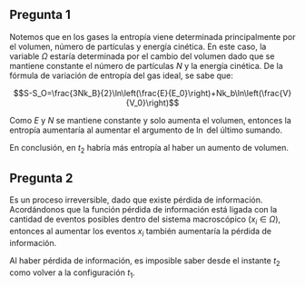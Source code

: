 
## Pregunta 1 

Notemos que en los gases la entropía viene determinada principalmente por el volumen, número de partículas y energía cinética. En este caso, la variable $\Omega$ estaría determinada por el cambio del volumen dado que se mantiene constante el número de partículas $N$ y la energía cinética. De la fórmula de variación de entropía del gas ideal, se sabe que:

$$S-S_O=\frac{3Nk_B}{2}\ln\left(\frac{E}{E_0}\right)+Nk_b\ln\left(\frac{V}{V_0}\right)$$

Como $E$ y $N$ se mantiene constante y solo aumenta el volumen, entonces la entropía aumentaría al aumentar el argumento de $\ln$ del último sumando. 

En conclusión, en $t_2$ habría más entropía al haber un aumento de volumen. 

## Pregunta 2 

Es un proceso irreversible, dado que existe pérdida de información. Acordándonos que la función pérdida de información está ligada con la cantidad de eventos posibles dentro del sistema macroscópico ($x_i\in\Omega$), entonces al aumentar los eventos $x_i$ también aumentaría la pérdida de información. 

Al haber pérdida de información, es imposible saber desde el instante $t_2$ como volver a la configuración $t_1$. 